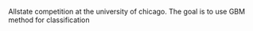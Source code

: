Allstate competition at the university of chicago. The goal is to use GBM method for classification
